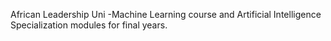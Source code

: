 African Leadership Uni -Machine Learning course and Artificial Intelligence Specialization modules for final years.
